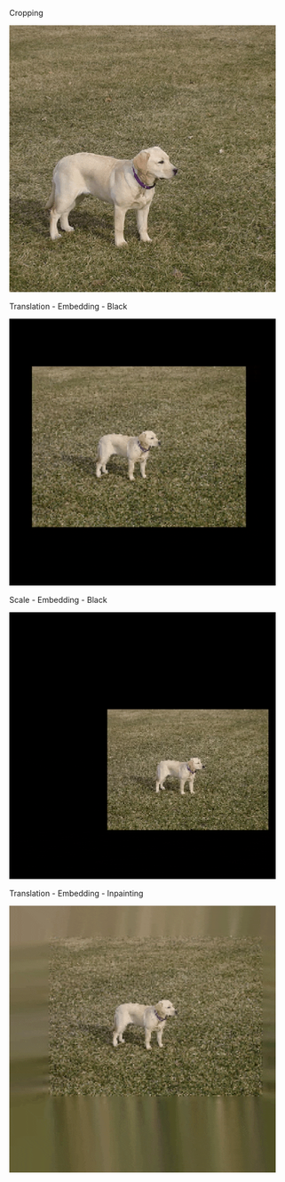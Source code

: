 Cropping


![](GIFS/Crop.gif)











Translation - Embedding - Black


![](GIFS/TranslateBlack.gif)










Scale - Embedding - Black



![](GIFS/ScaleBlack.gif)











Translation - Embedding - Inpainting



![](GIFS/TranslateInpaint.gif)
